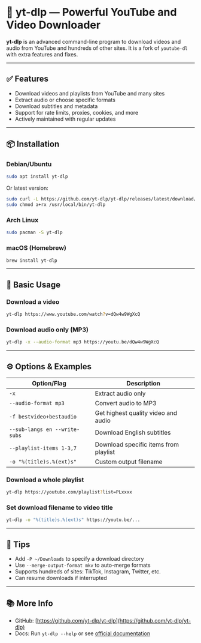# 🎯 yt-dlp — Powerful YouTube and Video Downloader

**yt-dlp** is an advanced command-line program to download videos and audio from YouTube and hundreds of other sites. It is a fork of `youtube-dl` with extra features and fixes.

---

## ✅ Features

- Download videos and playlists from YouTube and many sites
- Extract audio or choose specific formats
- Download subtitles and metadata
- Support for rate limits, proxies, cookies, and more
- Actively maintained with regular updates

---

## 📦 Installation

### Debian/Ubuntu
```bash
sudo apt install yt-dlp
```

Or latest version:
```bash
sudo curl -L https://github.com/yt-dlp/yt-dlp/releases/latest/download/yt-dlp -o /usr/local/bin/yt-dlp
sudo chmod a+rx /usr/local/bin/yt-dlp
```

### Arch Linux
```bash
sudo pacman -S yt-dlp
```

### macOS (Homebrew)
```bash
brew install yt-dlp
```

---

## 🚀 Basic Usage

### Download a video
```bash
yt-dlp https://www.youtube.com/watch?v=dQw4w9WgXcQ
```

### Download audio only (MP3)
```bash
yt-dlp -x --audio-format mp3 https://youtu.be/dQw4w9WgXcQ
```

---

## ⚙️ Options & Examples

| Option/Flag              | Description                                  |
|--------------------------|----------------------------------------------|
| `-x`                     | Extract audio only                           |
| `--audio-format mp3`     | Convert audio to MP3                         |
| `-f bestvideo+bestaudio` | Get highest quality video and audio         |
| `--sub-langs en --write-subs` | Download English subtitles          |
| `--playlist-items 1-3,7` | Download specific items from playlist        |
| `-o "%(title)s.%(ext)s"` | Custom output filename                       |

### Download a whole playlist
```bash
yt-dlp https://youtube.com/playlist?list=PLxxxx
```

### Set download filename to video title
```bash
yt-dlp -o "%(title)s.%(ext)s" https://youtu.be/...
```

---

## 🧩 Tips

- Add `-P ~/Downloads` to specify a download directory
- Use `--merge-output-format mkv` to auto-merge formats
- Supports hundreds of sites: TikTok, Instagram, Twitter, etc.
- Can resume downloads if interrupted

---

## 📚 More Info

- GitHub: [https://github.com/yt-dlp/yt-dlp](https://github.com/yt-dlp/yt-dlp)  
- Docs: Run `yt-dlp --help` or see [official documentation](https://github.com/yt-dlp/yt-dlp#usage)
